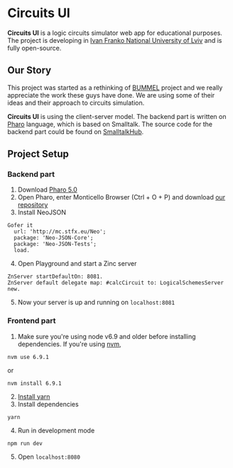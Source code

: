 # Circuits UI
__Circuits UI__ is a logic circuits simulator web app for educational purposes. The project is developing in [Ivan Franko National University of Lviv](http://bit.ly/2rqGtxH) and is fully open-source.

## Our Story
This project was started as a rethinking of [BUMMEL](https://github.com/Uko/BUMMEL) project and we really appreciate the work these guys have done. We are using some of their ideas and their approach to circuits simulation.

__Circuits UI__ is using the client-server model. The backend part is written on [Pharo](http://pharo.org/) language, which is based on Smalltalk. The source code for the backend part could be found on [SmalltalkHub](http://bit.ly/2rTQapQ).

## Project Setup
### Backend part
1. Download [Pharo 5.0](http://pharo.org/web/download)
2. Open Pharo, enter Monticello Browser (Ctrl + O + P) and download [our repository](http://bit.ly/2rTQapQ)
3. Install NeoJSON
```
Gofer it
  url: 'http://mc.stfx.eu/Neo';
  package: 'Neo-JSON-Core';
  package: 'Neo-JSON-Tests';
  load.
```
4. Open Playground and start a Zinc server
```
ZnServer startDefaultOn: 8081.
ZnServer default delegate map: #calcCircuit to: LogicalSchemesServer new.
```
5. Now your server is up and running on `localhost:8081`

### Frontend part
1. Make sure you're using node v6.9 and older before installing dependencies. If you're using [nvm](https://github.com/creationix/nvm),
```
nvm use 6.9.1
```
or
```
nvm install 6.9.1
```
2. [Install yarn](https://yarnpkg.com/lang/en/docs/install/)
3. Install dependencies
```
yarn
```
4. Run in development mode
```
npm run dev
```
5. Open `localhost:8080`
